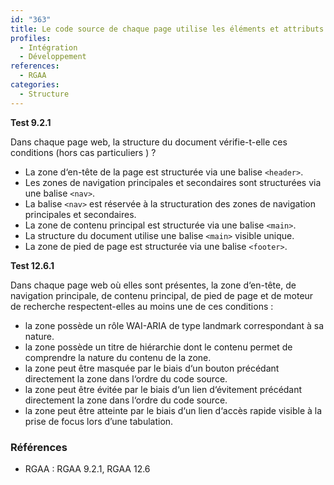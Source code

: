 ```yaml
---
id: "363"
title: Le code source de chaque page utilise les éléments et attributs appropriés pour les zones d‘en-têtes, de contenu, de navigation, de pied de page et de recherche.
profiles:
  - Intégration
  - Développement
references:
  - RGAA
categories:
  - Structure
---
```


**Test 9.2.1**

Dans chaque page web, la structure du document vérifie-t-elle ces conditions (hors cas particuliers ) ?

- La zone d‘en-tête de la page est structurée via une balise `<header>`.
- Les zones de navigation principales et secondaires sont structurées via une balise `<nav>`.
- La balise `<nav>` est réservée à la structuration des zones de navigation principales et secondaires.
- La zone de contenu principal est structurée via une balise `<main>`.
- La structure du document utilise une balise `<main>` visible unique.
- La zone de pied de page est structurée via une balise `<footer>`.


**Test 12.6.1**

Dans chaque page web où elles sont présentes, la zone d‘en-tête, de navigation principale, de contenu principal, de pied de page et de moteur de recherche respectent-elles au moins une de ces conditions :

- la zone possède un rôle WAI-ARIA de type landmark correspondant à sa nature.
- la zone possède un titre de hiérarchie dont le contenu permet de comprendre la nature du contenu de la zone.
- la zone peut être masquée par le biais d‘un bouton précédant directement la zone dans l‘ordre du code source.
- la zone peut être évitée par le biais d‘un lien d‘évitement précédant directement la zone dans l‘ordre du code source.
- la zone peut être atteinte par le biais d‘un lien d‘accès rapide visible à la prise de focus lors d’une tabulation.

### Références

*   RGAA : RGAA 9.2.1, RGAA 12.6

